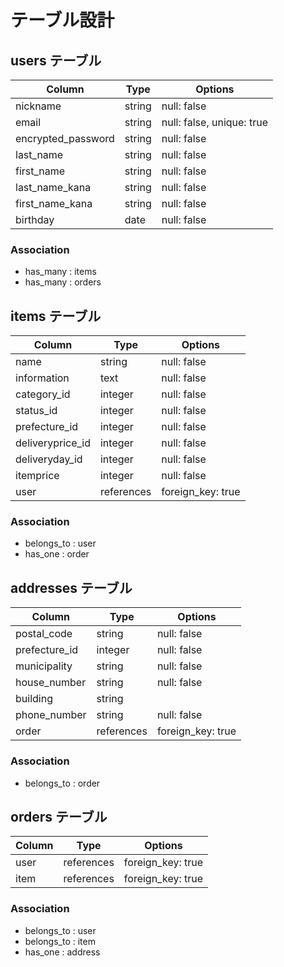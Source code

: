 # テーブル設計


## users テーブル

| Column            | Type   | Options                   |
| ---------         | ------ | -----------               |
| nickname          | string | null: false               |
| email             | string | null: false, unique: true |
| encrypted_password| string | null: false               |
| last_name         | string | null: false               |
| first_name        | string | null: false               |
| last_name_kana    | string | null: false               |
| first_name_kana   | string | null: false               |
| birthday          | date   | null: false               |

### Association

- has_many : items
- has_many : orders



## items テーブル

| Column            | Type      | Options           |              
| ---------         | ------    | -----------       |              
| name              | string    | null: false       |
| information       | text      | null: false       |              
| category_id       | integer   | null: false       |              
| status_id         | integer   | null: false       | 
| prefecture_id     | integer   | null: false       |                
| deliveryprice_id  | integer   | null: false       |              
| deliveryday_id    | integer   | null: false       |               
| itemprice         | integer   | null: false       |             
| user              | references| foreign_key: true |

### Association

- belongs_to : user
- has_one    : order



## addresses テーブル

| Column          | Type      | Options           |              
| ---------       | ------    | -----------       |              
| postal_code     | string    | null: false       |
| prefecture_id   | integer   | null: false       |              
| municipality    | string    | null: false       |              
| house_number    | string    | null: false       |
| building        | string    |                   |              
| phone_number    | string    | null: false       |                          
| order           | references| foreign_key: true |

### Association

- belongs_to : order



##  orders テーブル

| Column          | Type      | Options           |              
| ---------       | ------    | -----------       |                          
| user            | references| foreign_key: true |
| item            | references| foreign_key: true |
              
### Association

- belongs_to : user
- belongs_to : item
- has_one    : address
